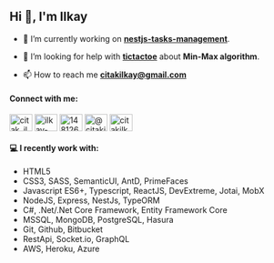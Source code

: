 <h2>Hi 👋, I'm Ilkay</h2>

- 🔭 I’m currently working on **[nestjs-tasks-management](https://github.com/citakilkay/nestjs-tasks-management)**.

- 🤝 I’m looking for help with **[tictactoe](https://github.com/citakilkay/Games/tree/main/tictactoe)** about **Min-Max algorithm**.

- 📫 How to reach me **citakilkay@gmail.com**

<h4 align="left">Connect with me:</h4>
<p align="left">
<a href="https://twitter.com/citak_ilkay" target="blank"><img align="center" src="https://raw.githubusercontent.com/rahuldkjain/github-profile-readme-generator/master/src/images/icons/Social/twitter.svg" alt="citak_ilkay" height="30" width="40" /></a>
<a href="https://linkedin.com/in/ilkay-citak-3397b4155/" target="blank"><img align="center" src="https://raw.githubusercontent.com/rahuldkjain/github-profile-readme-generator/master/src/images/icons/Social/linked-in-alt.svg" alt="ilkay-citak-3397b4155/" height="30" width="40" /></a>
<a href="https://stackoverflow.com/users/14812676/ilkay-citak" target="blank"><img align="center" src="https://raw.githubusercontent.com/rahuldkjain/github-profile-readme-generator/master/src/images/icons/Social/stack-overflow.svg" alt="14812676/ilkay-citak" height="30" width="40" /></a>
<a href="https://medium.com/@citakilkay" target="blank"><img align="center" src="https://raw.githubusercontent.com/rahuldkjain/github-profile-readme-generator/master/src/images/icons/Social/medium.svg" alt="@citakilkay" height="30" width="40" /></a>
<a href="https://www.hackerrank.com/citakilkay" target="blank"><img align="center" src="https://raw.githubusercontent.com/rahuldkjain/github-profile-readme-generator/master/src/images/icons/Social/hackerrank.svg" alt="citakilkay" height="30" width="40" /></a>
</p>

#### :computer: I recently work with:

* HTML5
* CSS3, SASS, SemanticUI, AntD, PrimeFaces
* Javascript ES6+, Typescript, ReactJS, DevExtreme, Jotai, MobX
* NodeJS, Express, NestJs, TypeORM
* C#, .Net/.Net Core Framework, Entity Framework Core
* MSSQL, MongoDB, PostgreSQL, Hasura
* Git, Github, Bitbucket
* RestApi, Socket.io, GraphQL
* AWS, Heroku, Azure

